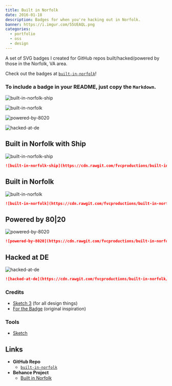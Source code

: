 ```yaml
---
title: Built in Norfolk
date: 2016-01-18
description: Badges for when you're hacking out in Norfolk.
banner: https://i.imgur.com/55UEAQL.png
categories:
  - portfolio
  - oss
  - design
---
```


A set of SVG badges I created for GitHub repos built/hacked/powered by those in the Norfolk, VA area.

Check out the badges at [`built-in-norfolk`](https://github.com/fvcproductions/built-in-norfolk)!

### To include a badge in your README, just copy the `Markdown`.

![built-in-norfolk-ship](https://cdn.rawgit.com/fvcproductions/built-in-norfolk/master/images/built-in-norfolk-ship.svg)

![built-in-norfolk](https://cdn.rawgit.com/fvcproductions/built-in-norfolk/master/images/built-in-norfolk.svg)

![powered-by-8020](https://cdn.rawgit.com/fvcproductions/built-in-norfolk/master/images/powered-by-8020.svg)

![hacked-at-de](https://cdn.rawgit.com/fvcproductions/built-in-norfolk/master/images/hacked-at-de.svg)

## Built in Norfolk with Ship

![built-in-norfolk-ship](https://cdn.rawgit.com/fvcproductions/built-in-norfolk/master/images/built-in-norfolk-ship.svg)

```markdown
![built-in-norfolk-ship](https://cdn.rawgit.com/fvcproductions/built-in-norfolk/master/images/built-in-norfolk-ship.svg)
```

## Built in Norfolk

![built-in-norfolk](https://cdn.rawgit.com/fvcproductions/built-in-norfolk/master/images/built-in-norfolk.svg)

```markdown
![built-in-norfolk](https://cdn.rawgit.com/fvcproductions/built-in-norfolk/master/images/built-in-norfolk.svg)
```

## Powered by 80|20

![powered-by-8020](https://cdn.rawgit.com/fvcproductions/built-in-norfolk/master/images/powered-by-8020.svg)

```markdown
![powered-by-8020](https://cdn.rawgit.com/fvcproductions/built-in-norfolk/master/images/powered-by-8020.svg)
```

## Hacked at DE

![hacked-at-de](https://cdn.rawgit.com/fvcproductions/built-in-norfolk/master/images/hacked-at-de.svg)

```markdown
![hacked-at-de](https://cdn.rawgit.com/fvcproductions/built-in-norfolk/master/images/hacked-at-de.svg)
```

### Credits

* [Sketch 3](//www.sketchapp.com/) (for all design things)
* [For the Badge](//github.com/BraveUX/for-the-badge) (original inspiration)

### Tools

* [Sketch](//www.sketchapp.com/)

## Links

* **GitHub Repo**
  * [`built-in-norfolk`](//github.com/fvcproductions/built-in-norfolk)
* **Behance Project**
  * [Built in Norfolk](//www.behance.net/gallery/33000931/Built-in-Norfolk)
